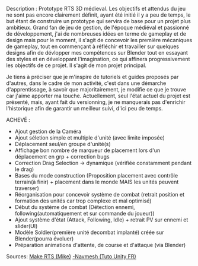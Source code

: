 Description : 
Prototype RTS 3D médieval. Les objectifs et attendus du jeu ne sont pas encore clairement définit, ayant été initié il y a peu de temps, le but étant de construire un prototype qui servira de base pour un projet plus ambitieux. 
Grand fan de jeu de gestion, de l'époque médiéval et passionné de développement, j'ai de nombreuses idées en terme de gameplay et de design mais pour le moment, il s'agit de concevoir les première mécaniques de gameplay, 
tout en commençant à réfléchir et travailler sur quelques designs afin de dévlopper mes compétences sur Blender tout en essayant des styles et en développant l'imagination, ce qui affinera progressivement les objectifs de ce projet. Il s'agit de mon
projet principal.

Je tiens à préciser que je m'inspire de tutoriels et guides proposés par d'autres, dans le cadre de mon activité, c'est dans une démarche d'apprentissage, à savoir que majoritairement, je modifie 
ce que je trouve car j'aime apporter ma touche. 
Actuellement, seul l'état actuel du projet est présenté, mais, ayant fait du versionning, je ne manquerais pas d'enrichir l'historique afin de garantir un meilleur suivi, d'ici peu de temps.

ACHEVÉ :
- Ajout gestion de la Caméra
- Ajout séletion simple et multiple d'unité (avec limite imposée)
- Déplacement seul/en groupe d'unité(s)
- Affichage bon nombre de marqueur de placement lors d'un déplacement en grp + correction bugs
- Correction Drag Selection -> dynamique (vérifiée constamment pendant le drag)
- Bases du mode construction (Proposition placement avec contrôle terrain(à finir) + placement dans le monde MAIS les unités peuvent traverser)
- Réorganisation pour concevoir système de combat (retrait position et formation des unités car trop complexe et mal optimisé)
- Début du système de combat (Détection ennemi, following(automatiquement et sur commande du joueur))
- Ajout système d'état (Attack, Following, Idle) + retrait PV sur ennemi et slider(UI)
- Modèle Soldier(première unité decombat implanté) créée sur Blender(pourra évoluer)
- Préparation animations d'attente, de course et d'attaque (via Blender)


Sources:
[Make RTS (Mike)](https://www.youtube.com/watch?v=-GfdKB_7mrY&list=PLtLToKUhgzwkCRQ9YAOtUIDbDQN5XXVAs)
[-Navmesh (Tuto Unity FR)](https://www.youtube.com/watch?v=qOQVxPQ-C5Y&t=489s)
